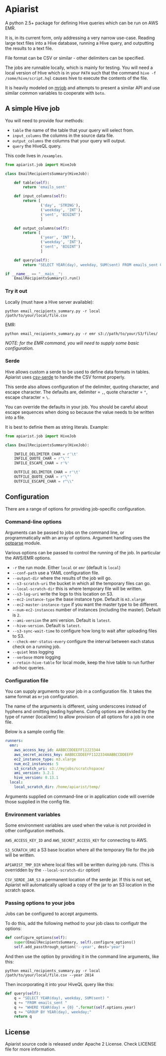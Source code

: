 # Apiarist

A python 2.5+ package for defining Hive queries which can be run on AWS EMR.

It is, in its current form, only addressing a very narrow use-case. 
Reading large text files into a Hive database, running a Hive query, and outputting the results to a text file.

File format can be CSV or similar - other delimiters can be specified.

The jobs are runnable locally, which is mainly for testing. You will need a local version of Hive which is in your `PATH` such that the command `hive -f /some/hive/script.hql` causes hive to execute the contents of the file.

It is heavily modeled on [mrjob](https://github.com/Yelp/mrjob) and attempts to present a similar API and use similar common variables to cooperate with `boto`.

## A simple Hive job

You will need to provide four methods: 

  - `table` the name of the table that your query will select from.
  - `input_columns` the columns in the source data file.
  - `output_columns` the columns that your query will output.
  - `query` the HiveQL query.

This code lives in `/examples`.

```python
from apiarist.job import HiveJob

class EmailRecipientsSummary(HiveJob):

    def table(self):
        return 'emails_sent'

    def input_columns(self):
        return [
                ('day', 'STRING'),
                ('weekday', 'INT'),
                ('sent', 'BIGINT')
                ]

    def output_columns(self):
        return [
                ('year', 'INT'),
                ('weekday', 'INT'),
                ('sent', 'BIGINT')
                ]

    def query(self):
        return "SELECT YEAR(day), weekday, SUM(sent) FROM emails_sent GROUP BY YEAR(day), weekday;"

if __name__ == "__main__":
    EmailRecipientsSummary().run()
```

### Try it out

Locally (must have a Hive server available):

    python email_recipients_summary.py -r local /path/to/your/local/file.csv

EMR:

    python email_recipients_summary.py -r emr s3://path/to/your/S3/files/

*NOTE: for the EMR command, you will need to supply some basic configuration.*

### Serde

Hive allows custom a serde to be used to define data formats in tables. Apiarist uses [csv-serde](https://github.com/ogrodnek/csv-serde) to handle the CSV format properly.

This serde also allows configuration of the delimiter, quoting character, and escape character. The defaults are, delimiter = `,`, quote character = `"`, escape character = `\`. 

You can override the defaults in your job. You should be careful about escape sequences when doing so because the value needs to be written into a file.

It is best to definie them as string literals. Example:

```python
from apiarist.job import HiveJob

class EmailRecipientsSummary(HiveJob):

    INFILE_DELIMITER_CHAR = r'\t'
    INFILE_QUOTE_CHAR = r"\'"
    INFILE_ESCAPE_CHAR = r'%'

    OUTFILE_DELIMITER_CHAR = r'\t'
    OUTFILE_QUOTE_CHAR = r'\"'
    OUTFILE_ESCAPE_CHAR = r"\\"
```

## Configuration
 
There are a range of options for providing job-specific configuration.

### Command-line options

Arguments can be passed to jobs on the command line, or programmatically with an array of options. Argument handling uses the [optparse](https://docs.python.org/2/library/optparse.html) module.

Various options can be passed to control the running of the job. In particular the AWS/EMR options.

  - `-r` the run mode. Either `local` or `emr` (default is `local`)
  - `--conf-path` use a YAML configuration file.
  - `--output-dir` where the results of the job will go.
  - `--s3-scratch-uri` the bucket in which all the temporary files can go.
  - `--local-scratch-dir` this is where temporary file will be written.
  - `--s3-log-uri` write the logs to this location on S3.
  - `--ec2-instance-type` the base instance type. Default is `m3.xlarge`
  - `--ec2-master-instance-type` if you want the master type to be different.
  - `--num-ec2-instances` number of instances (including the master). Default is `2`.
  - `--ami-version` the ami version. Default is `latest`.
  - `--hive-version`. Default is `latest`.
  - `--s3-sync-wait-time` to configure how long to wait after uploading files to S3.
  - `--check-emr-status-every` configure the interval between each status check on a running job.
  - `--quiet` less logging
  - `--verbose` more logging
  - `--retain-hive-table` for local mode, keep the hive table to run further ad-hoc queries.

### Configuration file

You can supply arguments to your job in a configuration file. It takes the same format as `mrjob` configuration.

The name of the arguments is different, using underscores instead of hyphens and omitting leading hyphens.
Config options are divided by the type of runner (local/emr) to allow provision of all options for a job in one file.

Below is a sample config file:

```yaml
runners:
  emr:
    aws_access_key_id: AABBCCDDEEFF11223344
    aws_secret_access_key: AABBCCDDEEFF1122334AABBCCDDEEFF
    ec2_instance_type: m3.xlarge
    num_ec2_instances: 5
    s3_scratch_uri: s3://myjobs/scratchspace/
    ami_version: 3.2.1
    hive_version: 0.13.1
  local:
    local_scratch_dir: /home/apiarist/temp/
```

Arguments supplied on command-line or in application code will override those supplied in the config file.

### Environment variables

Some environment variables are used when the value is not provided in other configuration methods.

`AWS_ACCESS_KEY_ID` and `AWS_SECRET_ACCESS_KEY` for connecting to AWS.

`S3_SCRATCH_URI` a S3 base location where all the temporary file for the job will be written. 

`APIARIST_TMP_DIR` where local files will be written during job runs. (This is overridden by the `--local-scratch-dir` option)

`CSV_SERDE_JAR_S3` a permanent location of the serde jar. If this is not set, Apiarist will automatically upload a copy of the jar to an S3 location in the scratch space.

### Passing options to your jobs

Jobs can be configured to accept arguments. 

To do this, add the following method to your job class to configutr the options:

```python
def configure_options(self):
    super(EmailRecipientsSummary, self).configure_options()
    self.add_passthrough_option('--year', dest='year')
```

And then use the option by providing it in the command line arguments, like this:

    python email_recipients_summary.py -r local /path/to/your/local/file.csv --year 2014

Then incorporating it into your HiveQL query like this:

```python
def query(self):
    q = "SELECT YEAR(day), weekday, SUM(sent) "
    q += "FROM emails_sent "
    q += "WHERE YEAR(day) = {0} ".format(self.options.year)
    q += "GROUP BY YEAR(day), weekday;"
    return q
```

## License

Apiarist source code is released under Apache 2 License. Check LICENSE file for more information.
